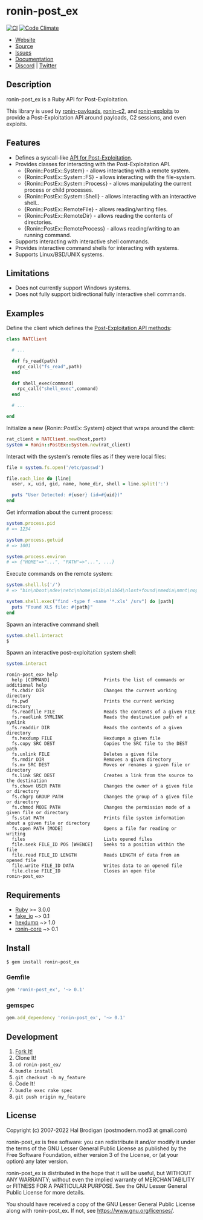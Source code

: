 # ronin-post_ex

[![CI](https://github.com/ronin-rb/ronin-post_ex/actions/workflows/ruby.yml/badge.svg)](https://github.com/ronin-rb/ronin-post_ex/actions/workflows/ruby.yml)
[![Code Climate](https://codeclimate.com/github/ronin-rb/ronin-post_ex.svg)](https://codeclimate.com/github/ronin-rb/ronin-post_ex)

* [Website](https://ronin-rb.dev/)
* [Source](https://github.com/ronin-rb/ronin-post_ex)
* [Issues](https://github.com/ronin-rb/ronin-post_ex/issues)
* [Documentation](https://ronin-rb.dev/docs/ronin-post_ex/frames)
* [Discord](https://discord.gg/6WAb3PsVX9) |
  [Twitter](https://twitter.com/ronin_rb)

## Description

ronin-post_ex is a Ruby API for Post-Exploitation.

This library is used by [ronin-payloads], [ronin-c2], and [ronin-exploits]
to provide a Post-Exploitation API around payloads, C2 sessions, and even
exploits.

## Features

* Defines a syscall-like [API for Post-Exploitation][API Spec].
* Provides classes for interacting with the Post-Exploitation API.
  * {Ronin::PostEx::System} - allows interacting with a remote system.
  * {Ronin::PostEx::System::FS} - allows interacting with the file-system.
  * {Ronin::PostEx::System::Process} - allows manipulating the current process
    or child processes.
  * {Ronin::PostEx::System::Shell} - allows interacting with an interactive
    shell..
  * {Ronin::PostEx::RemoteFile} - allows reading/writing files.
  * {Ronin::PostEx::RemoteDir} - allows reading the contents of directories.
  * {Ronin::PostEx::RemoteProcess} - allows reading/writing to an running
    command.
* Supports interacting with interactive shell commands.
* Provides interactive command shells for interacting with systems.
* Supports Linux/BSD/UNIX systems.

## Limitations

* Does not currently support Windows systems.
* Does not fully support bidirectional fully interactive shell commands.

## Examples

Define the client which defines the [Post-Exploitation API methods][API Spec]:

```ruby
class RATClient

  # ...

  def fs_read(path)
    rpc_call("fs_read",path)
  end

  def shell_exec(command)
    rpc_call("shell_exec",command)
  end

  # ...

end
```

Initialize a new {Ronin::PostEx::System} object that wraps around the client:

```ruby
rat_client = RATClient.new(host,port)
system = Ronin::PostEx::System.new(rat_client)
```

Interact with the system's remote files as if they were local files:

```ruby
file = system.fs.open('/etc/passwd')

file.each_line do |line|
  user, x, uid, gid, name, home_dir, shell = line.split(':')

  puts "User Detected: #{user} (id=#{uid})"
end
```

Get information about the current process:

```ruby
system.process.pid
# => 1234

system.process.getuid
# => 1001

system.process.environ
# => {"HOME"=>"...", "PATH"=>"...", ...}
```

Execute commands on the remote system:

```ruby
system.shell.ls('/')
# => "bin\nboot\ndev\netc\nhome\nlib\nlib64\nlost+found\nmedia\nmnt\nopt\nproc\nroot\nrun\nsbin\nsnap\nsrv\nsys\ntmp\nusr\nvar\n"

system.shell.exec("find -type f -name '*.xls' /srv") do |path|
  puts "Found XLS file: #{path}"
end
```

Spawn an interactive command shell:

```ruby
system.shell.interact
$
```

Spawn an interactive post-exploitation system shell:

```ruby
system.interact
```
```
ronin-post_ex> help
  help [COMMAND]                	Prints the list of commands or additional help
  fs.chdir DIR                  	Changes the current working directory
  fs.pwd                        	Prints the current working directory
  fs.readfile FILE              	Reads the contents of a given FILE
  fs.readlink SYMLINK           	Reads the destination path of a symlink
  fs.readdir DIR                	Reads the contents of a given directory
  fs.hexdump FILE               	Hexdumps a given file
  fs.copy SRC DEST              	Copies the SRC file to the DEST path
  fs.unlink FILE                	Deletes a given file
  fs.rmdir DIR                  	Removes a given directory
  fs.mv SRC DEST                	Moves or renames a given file or directory
  fs.link SRC DEST              	Creates a link from the source to the destination
  fs.chown USER PATH            	Changes the owner of a given file or directory
  fs.chgrp GROUP PATH           	Changes the group of a given file or directory
  fs.chmod MODE PATH            	Changes the permission mode of a given file or directory
  fs.stat PATH                  	Prints file system information about a given file or directory
  fs.open PATH [MODE]           	Opens a file for reading or writing
  files                         	Lists opened files
  file.seek FILE_ID POS [WHENCE]	Seeks to a position within the file
  file.read FILE_ID LENGTH      	Reads LENGTH of data from an opened file
  file.write FILE_ID DATA       	Writes data to an opened file
  file.close FILE_ID            	Closes an open file
ronin-post_ex> 
```

## Requirements

* [Ruby] >= 3.0.0
* [fake_io] ~> 0.1
* [hexdump] ~> 1.0
* [ronin-core] ~> 0.1

## Install

```shell
$ gem install ronin-post_ex
```

### Gemfile

```ruby
gem 'ronin-post_ex', '~> 0.1'
```

### gemspec

```ruby
gem.add_dependency 'ronin-post_ex', '~> 0.1'
```

## Development

1. [Fork It!](https://github.com/ronin-rb/ronin-post_ex/fork)
2. Clone It!
3. `cd ronin-post_ex/`
4. `bundle install`
5. `git checkout -b my_feature`
6. Code It!
7. `bundle exec rake spec`
8. `git push origin my_feature`

## License

Copyright (c) 2007-2022 Hal Brodigan (postmodern.mod3 at gmail.com)

ronin-post_ex is free software: you can redistribute it and/or modify
it under the terms of the GNU Lesser General Public License as published
by the Free Software Foundation, either version 3 of the License, or
(at your option) any later version.

ronin-post_ex is distributed in the hope that it will be useful,
but WITHOUT ANY WARRANTY; without even the implied warranty of
MERCHANTABILITY or FITNESS FOR A PARTICULAR PURPOSE.  See the
GNU Lesser General Public License for more details.

You should have received a copy of the GNU Lesser General Public License
along with ronin-post_ex.  If not, see <https://www.gnu.org/licenses/>.

[Ruby]: https://www.ruby-lang.org
[fake_io]: https://github.com/postmodern/fake_io.rb#readme
[hexdump]: https://github.com/postmodern/hexdump.rb#readme
[ronin-core]: https://github.com/ronin-rb/ronin-core#readme
[ronin-payloads]: https://github.com/ronin-rb/ronin-payloads#readme
[ronin-c2]: https://github.com/ronin-rb/ronin-c2#readme
[ronin-exploits]: https://github.com/ronin-rb/ronin-exploits#readme

[API Spec]: https://github.com/ronin-rb/ronin-post_ex/blob/main/API_SPEC.md
